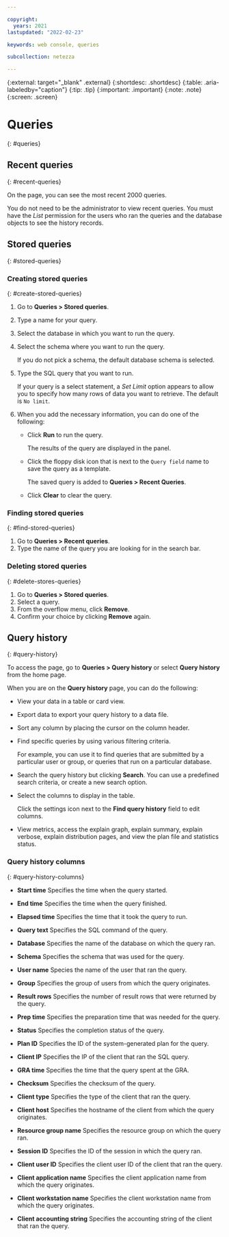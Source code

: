 ```yaml
---

copyright:
  years: 2021
lastupdated: "2022-02-23"

keywords: web console, queries

subcollection: netezza

---
```


{:external: target="_blank" .external}
{:shortdesc: .shortdesc}
{:table: .aria-labeledby="caption"}
{:tip: .tip}
{:important: .important}
{:note: .note}
{:screen: .screen}

# Queries
{: #queries}

## Recent queries
{: #recent-queries}

On the page, you can see the most recent 2000 queries.

You do not need to be the administrator to view recent queries. You must have the *List* permission for the users who ran the queries and the database objects to see the history records.

## Stored queries
{: #stored-queries}

### Creating stored queries
{: #create-stored-queries}

1. Go to **Queries > Stored queries**.
1. Type a name for your query.
1. Select the database in which you want to run the query.
1. Select the schema where you want to run the query.

   If you do not pick a schema, the default database schema is selected.

1. Type the SQL query that you want to run.

   If your query is a select statement, a *Set Limit* option appears to allow you to specify how many rows of data you want to retrieve. The default is `No limit`.

1. When you add the necessary information, you can do one of the following:

   - Click **Run** to run the query.

     The results of the query are displayed in the panel.

   - Click the floppy disk icon that is next to the `Query field` name to save the query as a template.

     The saved query is added to **Queries > Recent Queries**.

   - Click **Clear** to clear the query.

### Finding stored queries
{: #find-stored-queries}

1. Go to **Queries > Recent queries**.
1. Type the name of the query you are looking for in the search bar.

### Deleting stored queries
{: #delete-stores-queries}

1. Go to **Queries > Stored queries**.
1. Select a query.
1. From the overflow menu, click **Remove**.
1. Confirm your choice by clicking **Remove** again.

## Query history
{: #query-history}

To access the page, go to **Queries > Query history** or select **Query history** from the home page.

When you are on the **Query history** page, you can do the following:
- View your data in a table or card view.
- Export data to export your query history to a data file.
- Sort any column by placing the cursor on the column header.
- Find specific queries by using various filtering criteria.

  For example, you can use it to find queries that are submitted by a particular user or group, or queries that run on a particular database.

- Search the query history but clicking **Search**.
  You can use a predefined search criteria, or create a new search option.

- Select the columns to display in the table.

  Click the settings icon next to the **Find query history** field to edit columns.

- View metrics, access the explain graph, explain summary, explain verbose, explain distribution pages, and view the plan file and statistics status.

### Query history columns
{: #query-history-columns}

- **Start time**
   Specifies the time when the query started.

- **End time**
   Specifies the time when the query finished.

- **Elapsed time**
   Specifies the time that it took the query to run.

- **Query text**
   Specifies the SQL command of the query.

- **Database**
   Specifies the name of the database on which the query ran.

- **Schema**
   Specifies the schema that was used for the query.

- **User name**
   Species the name of the user that ran the query.

- **Group**
   Specifies the group of users from which the query originates.

- **Result rows**
   Specifies the number of result rows that were returned by the query.

- **Prep time**
   Specifies the preparation time that was needed for the query.

- **Status**
   Specifies the completion status of the query.

- **Plan ID**
   Specifies the ID of the system-generated plan for the query.

- **Client IP**
   Specifies the IP of the client that ran the SQL query.

- **GRA time**
   Specifies the time that the query spent at the GRA.

- **Checksum**
   Specifies the checksum of the query.

- **Client type**
   Specifies the type of the client that ran the query.

- **Client host**
   Specifies the hostname of the client from which the query originates.

- **Resource group name**
   Specifies the resource group on which the query ran.

- **Session ID**
   Specifies the ID of the session in which the query ran.

- **Client user ID**
   Specifies the client user ID of the client that ran the query.

- **Client application name**
   Specifies the client application name from which the query originates.

- **Client workstation name**
   Specifies the client workstation name from which the query originates.

- **Client accounting string**
   Specifies the accounting string of the client that ran the query.
